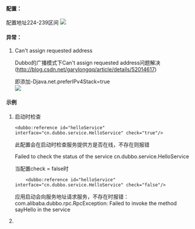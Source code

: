 #### 配置：
    
   配置地址224-239区间
   ![](http://mengtian123.oss-cn-shenzhen.aliyuncs.com/18-3-7/17344292.jpg)


#### 异常：
    
1.  Can't assign requested address

    Dubbo的广播模式下Can't assign requested address问题解决
    (http://blog.csdn.net/garylongqq/article/details/52014617)
    
    即添加-Djava.net.preferIPv4Stack=true  
    ![](http://mengtian123.oss-cn-shenzhen.aliyuncs.com/18-3-7/40527853.jpg)
    


#### 示例

1.  启动时检查
    ```
    <dubbo:reference id="helloService" interface="cn.dubbo.service.HelloService" check="true"/>
    ```
    此配置会在启动时检查服务提供方是否在线，不存在则报错
    
    Failed to check the status of the service cn.dubbo.service.HelloService
    
    当配置check = false时
    ```
        <dubbo:reference id="helloService" interface="cn.dubbo.service.HelloService" check="false"/>
    ```
    应用启动会向服务地址请求服务，不存在时报错：
    com.alibaba.dubbo.rpc.RpcException: Failed to invoke the method sayHello in the service 

2.  